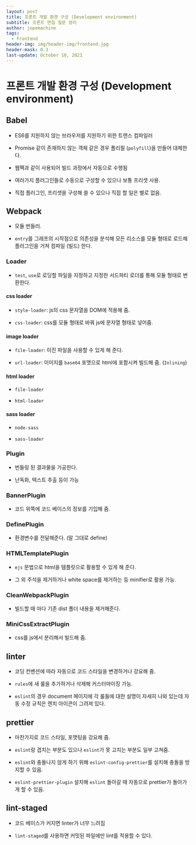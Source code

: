 ```yaml
---
layout: post
title: 프론트 개발 환경 구성 (Development environment)
subtitle: 프론트 면접 질문 정리
author: jopemachine
tags:
  - Frontend
header-img: img/header-img/frontend.jpg
header-mask: 0.3
last-update: October 10, 2021
---
```


# 프론트 개발 환경 구성 (Development environment)

## Babel

- ES6를 지원하지 않는 브라우저를 지원하기 위한 트랜스 컴파일러

- Promise 같이 존재하지 않는 객체 같은 경우 폴리필 (`polyfill`)을 만들어 대체한다.

- 웹팩과 같이 사용되어 빌드 과정에서 자동으로 수행됨

- 여러가지 플러그인들로 수동으로 구성할 수 있으나 보통 프리셋 사용.

- 직접 플러그인, 프리셋을 구성해 쓸 수 있으나 직접 할 일은 별로 없음.

## Webpack

- 모듈 번들러.

- `entry`를 그래프의 시작점으로 의존성을 분석해 모든 리소스를 모듈 형태로 로드해 플러그인을 거쳐 컴파일 (빌드) 한다.

### Loader

- `test`, `use`로 로딩할 파일을 지정하고 지정한 서드파티 로더를 통해 모듈 형태로 변환한다.

#### css loader

- `style-loader`: js의 css 문자열을 DOM에 적용해 줌.

- `css-loader`: css를 모듈 형태로 바꿔 js에 문자열 형태로 넣어줌.

#### image loader

- `file-loader`: 이진 파일을 사용할 수 있게 해 준다.

- `url-loader`: 이미지를 `base64` 포맷으로 html에 포함시켜 빌드해 줌. (`Inlining`)

#### html loader

- `file-loader`

- `html-loader`

#### sass loader

- `node-sass`

- `sass-loader`

### Plugin

- 번들링 된 결과물을 가공한다.

- 난독화, 텍스트 추출 등이 가능

### BannerPlugin

- 코드 위쪽에 코드 베이스의 정보를 기입해 줌.

### DefinePlugin

- 환경변수를 전달해준다. (말 그대로 define)

### HTMLTemplatePlugin

- `ejs` 문법으로 html을 템플릿으로 활용할 수 있게 해 준다.

- 그 외 주석을 제거하거나 white space를 제거하는 등 minifier로 활용 가능.

### CleanWebpackPlugin

- 빌드할 때 마다 기존 dist 폴더 내용을 제거해준다.

### MiniCssExtractPlugin

- css를 js에서 분리해서 빌드해 줌.

## linter

- 코딩 컨벤션에 따라 자동으로 코드 스타일을 변경하거나 강요해 줌.

- `rules`에 새 룰을 추가하거나 삭제해 커스터마이징 가능.

- `eslint`의 경우 document 페이지에 각 룰들에 대한 설명이 자세히 나와 있는데 자동 수정 규칙은 렌치 아이콘이 그려져 있다.

## prettier

- 마찬가지로 코드 스타일, 포맷팅을 강요해 줌.

- `eslint`랑 겹치는 부분도 있으나 `eslint`가 못 고치는 부분도 일부 고쳐줌.

- `eslint`와 충돌나지 않게 하기 위해 `eslint-config-prettier`를 설치해 충돌을 방지할 수 있음.

- `eslint-prettier-plugin` 설치해 `eslint` 돌아갈 때 자동으로 prettier가 돌아가게 할 수 있음.

## lint-staged

- 코드 베이스가 커지면 linter가 너무 느려짐

- `lint-staged`를 사용하면 커밋된 파일에만 lint를 적용할 수 있다.

